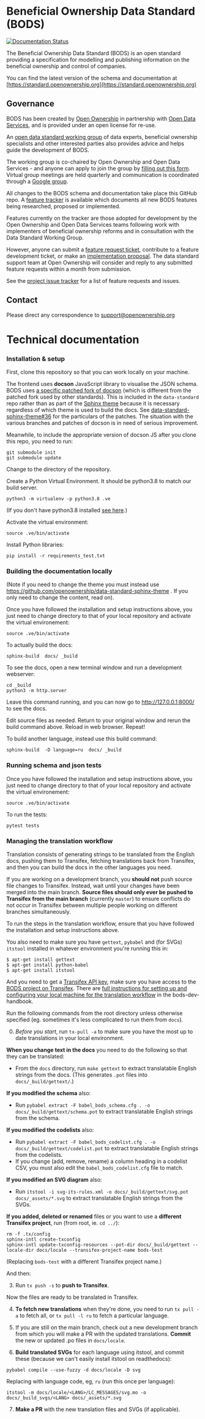 Beneficial Ownership Data Standard (BODS)
========================================

[![Documentation Status](https://readthedocs.org/projects/beneficial-ownership-data-standard/badge/?version=latest)](https://standard.openownership.org/en/latest/?badge=latest)

The Beneficial Ownership Data Standard (BODS) is an open standard providing a specification for modelling and publishing information on the beneficial ownership and control of companies. 

You can find the latest version of the schema and documentation at [https://standard.openownership.org](https://standard.openownership.org)

## Governance

BODS has been created by [Open Ownership](https://www.openownership.org) in partnership with [Open Data Services](https://opendataservices.coop/), and is provided under an open license for re-use. 

An [open data standard working group](https://standard.openownership.org/en/latest/about/governance.html) of data experts, beneficial ownership specialists and other interested parties also provides advice and helps guide the development of BODS.

The working group is co-chaired by Open Ownership and Open Data Services - and anyone can apply to join the group by [filling out this form](https://docs.google.com/forms/d/e/1FAIpQLSdRSmSUxyyv2t1k3vWXZ_3EhTW_f603MeGxgyjKnbNNE9vvbQ/viewform). Virtual group meetings are held quarterly and communication is coordinated through a [Google group](https://groups.google.com/a/openownership.org/g/data-standard-wg?pli=1).

All changes to the BODS schema and documentation take place this GitHub repo. A [feature tracker](https://github.com/openownership/data-standard/projects/4) is available which documents all new BODS features being researched, proposed or implemented. 

Features currently on the tracker are those adopted for development by the Open Ownership and Open Data Services teams following work with implementers of beneficial ownership reforms and in consultation with the Data Standard Working Group. 

However, anyone can submit a [feature request ticket](https://github.com/openownership/data-standard/issues/new?assignees=&labels=feature+request&template=feature_request.md&title=%5BFeature+request%5D), contribute to a feature development ticket, or make an [implementation proposal](https://github.com/openownership/data-standard/issues/new?assignees=&labels=&template=implementation-proposal-template.md&title=Implementation+proposal%3A+%5BFEATURE+NAME%5D+no.X). The data standard support team at Open Ownership will consider and reply to any submitted feature requests within a month from submission.

See the [project issue tracker](https://github.com/openownership/data-standard/issues) for a list of feature requests and issues.

## Contact

Please direct any correspondence to [support@openownership.org](mailto:support@openownership.org)

# Technical documentation

### Installation & setup

First, clone this repository so that you can work locally on your machine.

The frontend uses **docson** JavaScript library to visualise the JSON schema. BODS uses [a specific patched fork of docson](https://github.com/OpenDataServices/docson/tree/master-bods) (which is different from the patched fork used by other standards). This is included in the `data-standard` repo rather than as part of the [Sphinx theme](https://github.com/openownership/data-standard-sphinx-theme) because it is necessary regardless of which theme is used to build the docs. See [data-standard-sphinx-theme#36](https://github.com/openownership/data-standard-sphinx-theme/issues/36) for the particulars of the patches. The situation with the various branches and patches of docson is in need of serious improvement.

Meanwhile, to include the appropriate version of docson JS after you clone this repo, you need to run:

```
git submodule init
git submodule update
```

Change to the directory of the repository.

Create a Python Virtual Environment. It should be python3.8 to match our build server.

    python3 -m virtualenv -p python3.8 .ve

(If you don't have python3.8 installed [see here](https://launchpad.net/~deadsnakes/+archive/ubuntu/ppa).)

Activate the virtual environment:

    source .ve/bin/activate

Install Python libraries:

    pip install -r requirements_test.txt


### Building the documentation locally

(Note if you need to change the theme you must instead use https://github.com/openownership/data-standard-sphinx-theme . If you only need to change the content, read on).

Once you have followed the installation and setup instructions above, you just need to change directory to that of your local repository and activate the virtual environement:

    source .ve/bin/activate

To actually build the docs:

    sphinx-build  docs/ _build

To see the docs, open a new terminal window and run a development webserver:

    cd _build
    python3 -m http.server

Leave this command running, and you can now go to http://127.0.0.1:8000/ to see the docs.

Edit source files as needed. Return to your original window and rerun the build command above. Reload in web browser. Repeat!

To build another language, instead use this build command:

    sphinx-build  -D language=ru  docs/ _build

### Running schema and json tests

Once you have followed the installation and setup instructions above, you just need to change directory to that of your local repository and activate the virtual environement:

    source .ve/bin/activate
    
To run the tests:

    pytest tests

### Managing the translation workflow

Translation consists of generating strings to be translated from the English docs, pushing them to Transifex, fetching translations back from Transifex, and then you can build the docs in the other languages you need.

If you are working on a development branch, you **should not** push source file changes to Transifex. Instead, wait until your changes have been merged into the main branch. **Source files should only ever be pushed to Transifex from the main branch** (currently `master`) to ensure conflicts do not occur in Transifex between multiple people working on different branches simultaneously.

To run the steps in the translation workflow, ensure that you have followed the installation and setup instructions above.

You also need to make sure you have `gettext`, `pybabel` and (for SVGs) `itstool` installed in whatever environment you're running this in:

```
$ apt-get install gettext
$ apt-get install python-babel
$ apt-get install itstool
```

And you need to get a [Transifex API key](https://www.transifex.com/user/settings/api/), make sure you have access to the [BODS project on Transifex](https://www.transifex.com/OpenDataServices/bods-v01). There are [full instructions for setting up and configuring your local machine for the translation workflow](https://openownership.github.io/bods-dev-handbook/translations.html) in the bods-dev-handbook.

Run the following commands from the root directory unless otherwise specified (eg. sometimes it's less complicated to run them from `docs`).

0. *Before you start*, run `tx-pull -a` to make sure you have the most up to date translations in your local environment.

**When you change text in the docs** you need to do the following so that they can be translated:

* From the `docs` directory, run `make gettext` to extract translatable English strings from the docs. (This generates `.pot` files into `docs/_build/gettext/`.)

**If you modified the schema** also:

* Run `pybabel extract -F babel_bods_schema.cfg . -o docs/_build/gettext/schema.pot` to extract translatable English strings from the schema.

**If you modified the codelists** also:

* Run `pybabel extract -F babel_bods_codelist.cfg . -o docs/_build/gettext/codelist.pot` to extract translatable English strings from the codelists.
* If you change (add, remove, rename) a column heading in a codelist CSV, you must also edit the `babel_bods_codelist.cfg` file to match.

**If you modified an SVG diagram** also:

* Run `itstool -i svg-its-rules.xml -o docs/_build/gettext/svg.pot docs/_assets/*.svg` to extract translatable English strings from the SVGs.

**If you added, deleted or renamed** files or you want to use a **different Transifex project**, run (from root, ie. `cd ../`):

```
rm -f .tx/config
sphinx-intl create-txconfig
sphinx-intl update-txconfig-resources --pot-dir docs/_build/gettext --locale-dir docs/locale --transifex-project-name bods-test
```

(Replacing `bods-test` with a different Transifex project name.)

And then:

3. Run `tx push -s` to **push to Transifex**.

Now the files are ready to be translated in Transifex.

4. **To fetch new translations** when they're done, you need to run `tx pull -a` to fetch all, or `tx pull -l ru` to fetch a particular language.

5. If you are still on the main branch, check out a new development branch from which you will make a PR with the updated translations. **Commit** the new or updated .po files in `docs/locale`.

6. **Build translated SVGs** for each language using itstool, and commit these (because we can't easily install itstool on readthedocs):

```
pybabel compile --use-fuzzy -d docs/locale -D svg
```

Replacing <LANG> with language code, eg, `ru` (run this once per language):

```
itstool -m docs/locale/<LANG>/LC_MESSAGES/svg.mo -o docs/_build_svgs/<LANG> docs/_assets/*.svg
```

7. **Make a PR** with the new translation files and SVGs (if applicable).